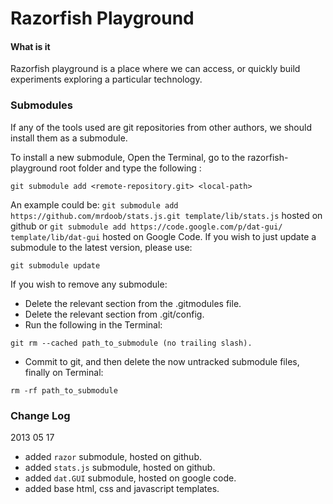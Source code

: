 Razorfish Playground
========

#### What is it ####

Razorfish playground is a place where we can access, or quickly build experiments exploring a particular technology.

### Submodules ###

If any of the tools used are git repositories from other authors, we should install them as a submodule.

To install a new submodule, Open the Terminal, go to the razorfish-playground root folder and type the following :
```
git submodule add <remote-repository.git> <local-path>
```
An example could be: `git submodule add https://github.com/mrdoob/stats.js.git template/lib/stats.js` hosted on github or `git submodule add https://code.google.com/p/dat-gui/  template/lib/dat-gui` hosted on Google Code.
If you wish to just update a submodule to the latest version, please use:
```
git submodule update
```
If you wish to remove any submodule:
* Delete the relevant section from the .gitmodules file.
* Delete the relevant section from .git/config.
* Run the following in the Terminal:

```
git rm --cached path_to_submodule (no trailing slash).
```
* Commit to git, and then delete the now untracked submodule files, finally on Terminal:
```
rm -rf path_to_submodule
```


### Change Log ###

2013 05 17
* added `razor` submodule, hosted on github.
* added `stats.js` submodule, hosted on github.
* added `dat.GUI` submodule, hosted on google code.
* added base html, css and javascript templates.
